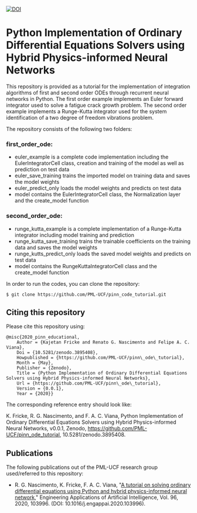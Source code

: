 

[![DOI](https://zenodo.org/badge/265305262.svg)](https://zenodo.org/badge/latestdoi/265305262)


# Python Implementation of Ordinary Differential Equations Solvers using Hybrid Physics-informed Neural Networks

This repository is provided as a tutorial for the implementation of integration algorithms of first and second order ODEs through recurrent neural networks in Python. The first order example implements an Euler forward integrator used to solve a fatigue crack growth problem. The second order example implements a Runge-Kutta integrator used for the system identification of a two degree of freedom vibrations problem.  

The repository consists of the following two folders:

### first_order_ode:
- euler_example is a complete code implementation including the EulerIntegratorCell class, creation and training of the model as well as prediction on test data
- euler_save_training trains the imported model on training data and saves the model weights 
- euler_predict_only loads the model weights and predicts on test data
- model contains the EulerIntegratorCell class, the Normalization layer and the create_model function

### second_order_ode:
- runge_kutta_example is a complete implementation of a Runge-Kutta integrator including model training and prediction 
- runge_kutta_save_training trains the trainable coefficients on the training data and saves the model weights
- runge_kutts_predict_only loads the saved model weights and predicts on test data
- model contains the RungeKuttaIntegratorCell class and the create_model function

In order to run the codes, you can clone the repository:

``` 
$ git clone https://github.com/PML-UCF/pinn_code_tutorial.git
```
## Citing this repository
Please cite this repository using:

```
@misc{2020_pinn_educational,
	Author = {Kajetan Fricke and Renato G. Nascimento and Felipe A. C. Viana},
	Doi = {10.5281/zenodo.3895408},
	Howpublished = {https://github.com/PML-UCF/pinn\_ode\_tutorial},
	Month = {May},
	Publisher = {Zenodo},
	Title = {Python Implementation of Ordinary Differential Equations Solvers using Hybrid Physics-informed Neural Networks},
	Url = {https://github.com/PML-UCF/pinn\_ode\_tutorial},
	Version = {0.0.1},
	Year = {2020}}
```

The corresponding reference entry should look like: 

K. Fricke, R. G. Nascimento, and F. A. C. Viana, Python Implementation of Ordinary Differential Equations Solvers using Hybrid Physics-informed Neural Networks, v0.0.1, Zenodo, https://github.com/PML-UCF/pinn_ode_tutorial, 10.5281/zenodo.3895408.

## Publications

The following publications out of the PML-UCF research group used/referred to this repository:

- R. G. Nascimento, K. Fricke, F. A. C. Viana, "[A tutorial on solving ordinary differential equations using Python and hybrid physics-informed neural network](https://www.sciencedirect.com/science/article/pii/S095219762030292X)," Engineering Applications of Artificial Intelligence, Vol. 96, 2020, 103996. (DOI: 10.1016/j.engappai.2020.103996). 
